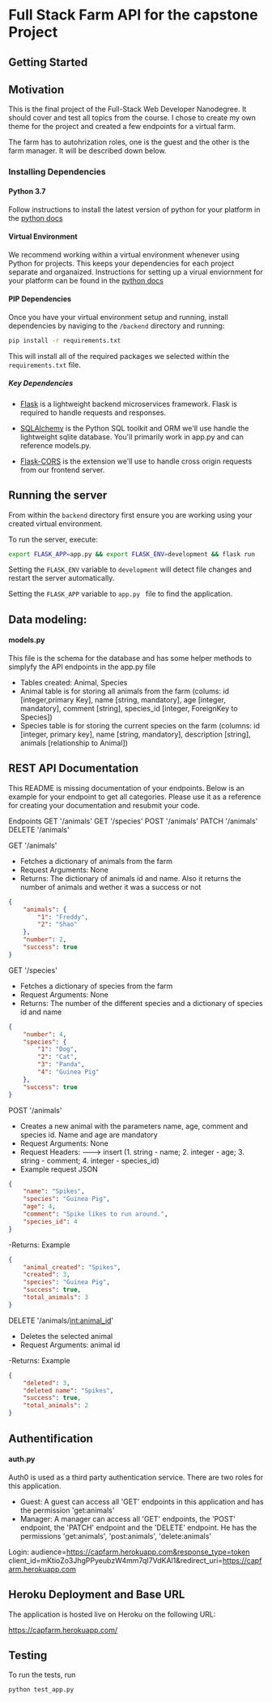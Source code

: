 # Full Stack Farm API for the capstone Project

## Getting Started

## Motivation

This is the final project of the Full-Stack Web Developer Nanodegree. It should cover and test all topics from the course.
I chose to create my own theme for the project and created a few endpoints for a virtual farm.

The farm has to autohrization roles, one is the guest and the other is the farm manager.
It will be described down below.

### Installing Dependencies

#### Python 3.7

Follow instructions to install the latest version of python for your platform in the [python docs](https://docs.python.org/3/using/unix.html#getting-and-installing-the-latest-version-of-python)

#### Virtual Environment

We recommend working within a virtual environment whenever using Python for projects. This keeps your dependencies for each project separate and organaized. Instructions for setting up a virual enviornment for your platform can be found in the [python docs](https://packaging.python.org/guides/installing-using-pip-and-virtual-environments/)

#### PIP Dependencies

Once you have your virtual environment setup and running, install dependencies by naviging to the `/backend` directory and running:

```bash
pip install -r requirements.txt
```

This will install all of the required packages we selected within the `requirements.txt` file.

##### Key Dependencies

- [Flask](http://flask.pocoo.org/)  is a lightweight backend microservices framework. Flask is required to handle requests and responses.

- [SQLAlchemy](https://www.sqlalchemy.org/) is the Python SQL toolkit and ORM we'll use handle the lightweight sqlite database. You'll primarily work in app.py and can reference models.py. 

- [Flask-CORS](https://flask-cors.readthedocs.io/en/latest/#) is the extension we'll use to handle cross origin requests from our frontend server. 


## Running the server

From within the `backend` directory first ensure you are working using your created virtual environment.

To run the server, execute:

```bash
export FLASK_APP=app.py && export FLASK_ENV=development && flask run
```

Setting the `FLASK_ENV` variable to `development` will detect file changes and restart the server automatically.

Setting the `FLASK_APP` variable to `app.py ` file to find the application. 

## Data modeling:
#### models.py
This file is the schema for the database and has some helper methods to simplyfy the API endpoints in the app.py file
- Tables created: Animal, Species
- Animal table is for storing all animals from the farm (colums: id [integer,primary Key], name [string, mandatory], age [integer, mandatory], comment [string], species_id [integer, ForeignKey to Species])
- Species table is for storing the current species on the farm (columns: id [integer, primary key], name [string, mandatory], description [string], animals [relationship to Animal])

## REST API Documentation

This README is missing documentation of your endpoints. Below is an example for your endpoint to get all categories. Please use it as a reference for creating your documentation and resubmit your code. 

Endpoints
GET '/animals'
GET '/species'
POST '/animals'
PATCH '/animals'
DELETE '/animals'

GET '/animals'
- Fetches a dictionary of animals from the farm
- Request Arguments: None
- Returns: The dictionary of animals id and name. Also it returns the number of
animals and wether it was a success or not

```json
{
    "animals": {
        "1": "Freddy",
        "2": "Shao"
    },
    "number": 2,
    "success": true
}
```
GET '/species'
- Fetches a dictionary of species from the farm
- Request Arguments: None
- Returns: The number of the different species and a dictionary of species id and name
```json
{
    "number": 4,
    "species": {
        "1": "Dog",
        "2": "Cat",
        "3": "Panda",
        "4": "Guinea Pig"
    },
    "success": true
}
```
POST '/animals'
- Creates a new animal with the parameters name, age, comment and species id. Name and age are mandatory
- Request Arguments: None
- Request Headers:
---> insert (1. string - name; 2. integer - age; 3. string - comment; 4. integer - species_id)
- Example request JSON

```json
{
	"name": "Spikes",
	"species": "Guinea Pig",
    "age": 4,
    "comment": "Spike likes to run around.",
    "species_id": 4
}
```
-Returns: Example

```json
{
    "animal_created": "Spikes",
    "created": 3,
    "species": "Guinea Pig",
    "success": true,
    "total_animals": 3
}
```
DELETE '/animals/<int:animal_id>'
- Deletes the selected animal
- Request Arguments: animal id

-Returns: Example

```json
{
    "deleted": 3,
    "deleted name": "Spikes",
    "success": true,
    "total_animals": 2
}
```
## Authentification
#### auth.py

Auth0 is used as a third party authentication service. There are two roles for this application.

- Guest: A guest can access all 'GET' endpoints in this application and has the permission 'get:animals'
- Manager: A manager can access all 'GET' endpoints, the 'POST' endpoint, the 'PATCH' endpoint and the 'DELETE' endpoint. He has the permissions 'get:animals', 'post:animals', 'delete:animals'


Login: audience=https://capfarm.herokuapp.com&response_type=token
client_id=mKtioZo3JhgPPyeubzW4mm7qI7VdKAl1&redirect_uri=https://capfarm.herokuapp.com


## Heroku Deployment and Base URL

The application is hosted live on Heroku on the following URL:

https://capfarm.herokuapp.com/

## Testing
To run the tests, run
```
python test_app.py
```